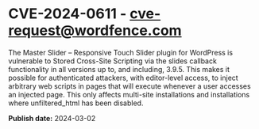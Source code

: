 # CVE-2024-0611 - cve-request@wordfence.com

The Master Slider – Responsive Touch Slider plugin for WordPress is vulnerable to Stored Cross-Site Scripting via the slides callback functionality in all versions up to, and including, 3.9.5. This makes it possible for authenticated attackers, with editor-level access, to inject arbitrary web scripts in pages that will execute whenever a user accesses an injected page. This only affects multi-site installations and installations where unfiltered_html has been disabled.

**Publish date:** 2024-03-02
